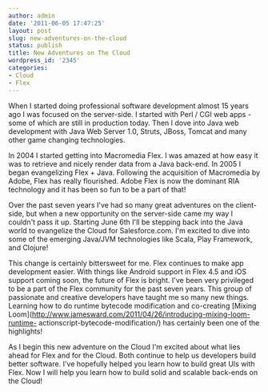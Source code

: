 ```yaml
---
author: admin
date: '2011-06-05 17:47:25'
layout: post
slug: new-adventures-on-the-cloud
status: publish
title: New Adventures on The Cloud
wordpress_id: '2345'
categories:
- Cloud
- Flex
---
```


When I started doing professional software development almost 15 years ago I
was focused on the server-side. I started with Perl / CGI web apps - some of
which are still in production today. Then I dove into Java web development
with Java Web Server 1.0, Struts, JBoss, Tomcat and many other game changing
technologies.

In 2004 I started getting into Macromedia Flex. I was amazed at how easy it
was to retrieve and nicely render data from a Java back-end. In 2005 I began
evangelizing Flex + Java. Following the acquisition of Macromedia by Adobe,
Flex has really flourished. Adobe Flex is now the dominant RIA technology and
it has been so fun to be a part of that!

Over the past seven years I've had so many great adventures on the client-
side, but when a new opportunity on the server-side came my way I couldn't
pass it up. Starting June 6th I'll be stepping back into the Java world to
evangelize the Cloud for Salesforce.com. I'm excited to dive into some of the
emerging Java/JVM technologies like Scala, Play Framework, and Clojure!

This change is certainly bittersweet for me. Flex continues to make app
development easier. With things like Android support in Flex 4.5 and iOS
support coming soon, the future of Flex is bright. I've been very privileged
to be a part of the Flex community for the past seven years. This group of
passionate and creative developers have taught me so many new things. Learning
how to do runtime bytecode modification and co-creating [Mixing
Loom](http://www.jamesward.com/2011/04/26/introducing-mixing-loom-runtime-
actionscript-bytecode-modification/) has certainly been one of the highlights!

As I begin this new adventure on the Cloud I'm excited about what lies ahead
for Flex and for the Cloud. Both continue to help us developers build better
software. I've hopefully helped you learn how to build great UIs with Flex.
Now I will help you learn how to build solid and scalable back-ends on the
Cloud!

